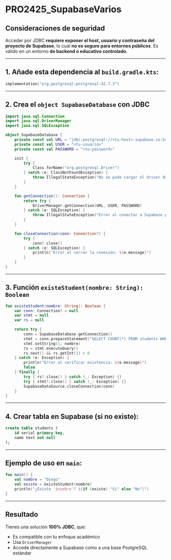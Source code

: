 # PRO2425_SupabaseVarios

## Consideraciones de seguridad

Acceder por JDBC **requiere exponer el host, usuario y contraseña del proyecto de Supabase**, lo cual **no es seguro para entornos públicos**. Es válido en un entorno **de backend o educativo controlado**.

---

## 1. Añade esta dependencia al `build.gradle.kts`:

```kotlin
implementation("org.postgresql:postgresql:42.7.3")
```

---

## 2. Crea el `object SupabaseDatabase` con JDBC

```kotlin
import java.sql.Connection
import java.sql.DriverManager
import java.sql.SQLException

object SupabaseDatabase {
    private const val URL = "jdbc:postgresql://<tu-host>.supabase.co:5432/postgres"
    private const val USER = "<tu-usuario>"
    private const val PASSWORD = "<tu-password>"

    init {
        try {
            Class.forName("org.postgresql.Driver")
        } catch (e: ClassNotFoundException) {
            throw IllegalStateException("No se pudo cargar el driver de PostgreSQL", e)
        }
    }

    fun getConnection(): Connection {
        return try {
            DriverManager.getConnection(URL, USER, PASSWORD)
        } catch (e: SQLException) {
            throw IllegalStateException("Error al conectar a Supabase por JDBC: ${e.message}", e)
        }
    }

    fun closeConnection(conn: Connection?) {
        try {
            conn?.close()
        } catch (e: SQLException) {
            println("Error al cerrar la conexión: ${e.message}")
        }
    }
}
```

---

## 3. Función `existeStudent(nombre: String): Boolean`

```kotlin
fun existeStudent(nombre: String): Boolean {
    var conn: Connection? = null
    var stmt = null
    var rs = null

    return try {
        conn = SupabaseDatabase.getConnection()
        stmt = conn.prepareStatement("SELECT COUNT(*) FROM students WHERE name = ?")
        stmt.setString(1, nombre)
        rs = stmt.executeQuery()
        rs.next() && rs.getInt(1) > 0
    } catch (e: Exception) {
        println("Error al verificar existencia: ${e.message}")
        false
    } finally {
        try { rs?.close() } catch (_: Exception) {}
        try { stmt?.close() } catch (_: Exception) {}
        SupabaseDataSource.closeConnection(conn)
    }
}
```

---

## 4. Crear tabla en Supabase (si no existe):

```sql
create table students (
    id serial primary key,
    name text not null
);
```

---

## Ejemplo de uso en `main`:

```kotlin
fun main() {
    val nombre = "Diego"
    val existe = existeStudent(nombre)
    println("¿Existe '$nombre'? ${if (existe) "Sí" else "No"}")
}
```

---

## Resultado

Tienes una solución **100% JDBC**, que:

* Es compatible con tu enfoque académico
* Usa `DriverManager`
* Accede directamente a Supabase como a una base PostgreSQL estándar

